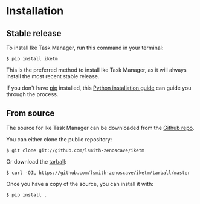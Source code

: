 # Installation

## Stable release

To install Ike Task Manager, run this command in your
terminal:

``` console
$ pip install iketm
```

This is the preferred method to install Ike Task Manager, as it will always install the most recent stable release.

If you don't have [pip][] installed, this [Python installation guide][]
can guide you through the process.

## From source

The source for Ike Task Manager can be downloaded from
the [Github repo][].

You can either clone the public repository:

``` console
$ git clone git://github.com/lsmith-zenoscave/iketm
```

Or download the [tarball][]:

``` console
$ curl -OJL https://github.com/lsmith-zenoscave/iketm/tarball/master
```

Once you have a copy of the source, you can install it with:

``` console
$ pip install .
```

  [pip]: https://pip.pypa.io
  [Python installation guide]: http://docs.python-guide.org/en/latest/starting/installation/
  [Github repo]: https://github.com/%7B%7B%20cookiecutter.github_username%20%7D%7D/%7B%7B%20cookiecutter.project_slug%20%7D%7D
  [tarball]: https://github.com/%7B%7B%20cookiecutter.github_username%20%7D%7D/%7B%7B%20cookiecutter.project_slug%20%7D%7D/tarball/master
